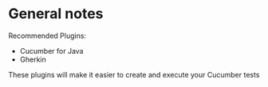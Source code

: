 # General notes
Recommended Plugins:
- Cucumber for Java
- Gherkin

These plugins will make it easier to create and execute your Cucumber tests